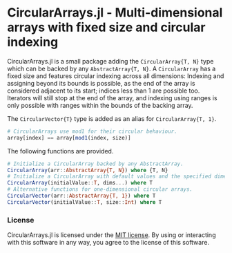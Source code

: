 # CircularArrays.jl - Multi-dimensional arrays with fixed size and circular indexing

CircularArrays.jl is a small package adding the `CircularArray{T, N}` type which can be backed by any `AbstractArray{T, N}`. A `CircularArray` has a fixed size and features circular indexing across all dimensions: Indexing and assigning beyond its bounds is possible, as the end of the array is considered adjacent to its start; indices less than 1 are possible too. Iterators will still stop at the end of the array, and indexing using ranges is only possible with ranges within the bounds of the backing array.

The `CircularVector{T}` type is added as an alias for `CircularArray{T, 1}`.

```julia
# CircularArrays use mod1 for their circular behaviour.
array[index] == array[mod1(index, size)]
```

The following functions are provided.

```julia
# Initialize a CircularArray backed by any AbstractArray.
CircularArray(arr::AbstractArray{T, N}) where {T, N}
# Initialize a CircularArray with default values and the specified dimensions.
CircularArray(initialValue::T, dims...) where T
# Alternative functions for one-dimensional circular arrays.
CircularVector(arr::AbstractArray{T, 1}) where T
CircularVector(initialValue::T, size::Int) where T
```

### License

CircularArrays.jl is licensed under the [MIT license](LICENSE.md). By using or interacting with this software in any way, you agree to the license of this software.